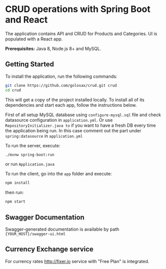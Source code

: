 # CRUD operations with Spring Boot and React
 
The application contains API and CRUD for Products and Categories. UI is populated with a React app.

**Prerequisites:** Java 8, Node.js 8+ and MySQL.

## Getting Started

To install the application, run the following commands:

```bash
git clone https://github.com/golosax/crud.git crud
cd crud
```

This will get a copy of the project installed locally. To install all of its dependencies and start each app, follow the instructions below.

First of all setup MySQL database using `configure-mysql.sql` file and check datasource configuration in `application.yml`.
Or use `RepositoryInitializer.java to` if you want to have a fresh DB every time the application being run. In this case comment out the part under `spring:datasource` in `application.yml` 

To run the server, execute:
 
```bash
./mvnw spring-boot:run
```
or run `Application.java`

To run the client, go into the `app` folder and execute:
 
```bash
npm install
```

then run:
```bash
npm start
```

## Swagger Documentation

Swagger-generated documentation is available by path `{YOUR_HOST}/swagger-ui.html`

## Currency Exchange service

For currency rates http://fixer.io service with "Free Plan" is integrated.  
